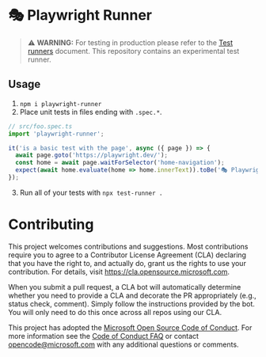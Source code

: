 # 🎭 Playwright Runner
> :warning: **WARNING:** For testing in production please refer to the [Test runners](https://github.com/microsoft/playwright/blob/master/docs/test-runners.md) document. This repository contains an experimental test runner.

## Usage

1. `npm i playwright-runner`
2. Place unit tests in files ending with `.spec.*`.
```js
// src/foo.spec.ts
import 'playwright-runner';

it('is a basic test with the page', async ({ page }) => {
  await page.goto('https://playwright.dev/');
  const home = await page.waitForSelector('home-navigation');
  expect(await home.evaluate(home => home.innerText)).toBe('🎭 Playwright');
});
```
3. Run all of your tests with `npx test-runner .`

# Contributing

This project welcomes contributions and suggestions.  Most contributions require you to agree to a
Contributor License Agreement (CLA) declaring that you have the right to, and actually do, grant us
the rights to use your contribution. For details, visit https://cla.opensource.microsoft.com.

When you submit a pull request, a CLA bot will automatically determine whether you need to provide
a CLA and decorate the PR appropriately (e.g., status check, comment). Simply follow the instructions
provided by the bot. You will only need to do this once across all repos using our CLA.

This project has adopted the [Microsoft Open Source Code of Conduct](https://opensource.microsoft.com/codeofconduct/).
For more information see the [Code of Conduct FAQ](https://opensource.microsoft.com/codeofconduct/faq/) or
contact [opencode@microsoft.com](mailto:opencode@microsoft.com) with any additional questions or comments.

